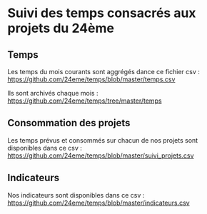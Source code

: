 # Suivi des temps consacrés aux projets du 24ème

## Temps

Les temps du mois courants sont aggrégés dance ce fichier csv : https://github.com/24eme/temps/blob/master/temps.csv

Ils sont archivés chaque mois : https://github.com/24eme/temps/tree/master/temps

## Consommation des projets

Les temps prévus et consommés sur chacun de nos projets sont disponibles dans ce csv : https://github.com/24eme/temps/blob/master/suivi_projets.csv

## Indicateurs

Nos indicateurs sont disponibles dans ce csv : https://github.com/24eme/temps/blob/master/indicateurs.csv
